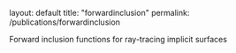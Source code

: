 layout: default
title: "forwardinclusion"
permalink: /publications/forwardinclusion


Forward inclusion functions for ray-tracing implicit surfaces
